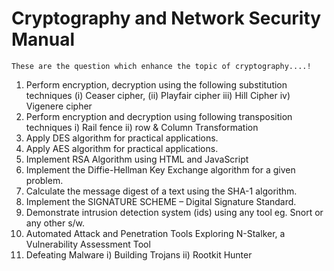 # Cryptography and Network Security Manual 

    These are the question which enhance the topic of cryptography....!

1. Perform encryption, decryption using the following substitution techniques
(i) Ceaser cipher, (ii) Playfair cipher iii) Hill Cipher iv) Vigenere cipher
2. Perform encryption and decryption using following transposition techniques
i) Rail fence ii) row & Column Transformation
3. Apply DES algorithm for practical applications.
4. Apply AES algorithm for practical applications.
5. Implement RSA Algorithm using HTML and JavaScript
6. Implement the Diffie-Hellman Key Exchange algorithm for a given problem.
7. Calculate the message digest of a text using the SHA-1 algorithm.
8. Implement the SIGNATURE SCHEME – Digital Signature Standard.
9. Demonstrate intrusion detection system (ids) using any tool eg. Snort or any other s/w.
10. Automated Attack and Penetration Tools Exploring N-Stalker, a Vulnerability
Assessment Tool
11. Defeating Malware
i) Building Trojans ii) Rootkit Hunter
